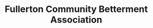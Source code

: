 ---
layout: repo
title: "Fullerton Community Betterment Association"
id: 6246
permalink: repos/6246/
---